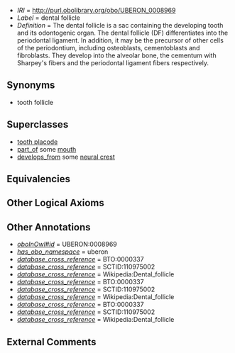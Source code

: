 * *IRI* = http://purl.obolibrary.org/obo/UBERON_0008969
 * *Label* = dental follicle
 * *Definition* = The dental follicle is a sac containing the developing tooth and its odontogenic organ. The dental follicle (DF) differentiates into the periodontal ligament. In addition, it may be the precursor of other cells of the periodontium, including osteoblasts, cementoblasts and fibroblasts. They develop into the alveolar bone, the cementum with Sharpey's fibers and the periodontal ligament fibers respectively.

## Synonyms

 * tooth follicle

## Superclasses

 * [tooth placode](../../UBERON/87/UBERON_0005087.md)
 * [part_of](../../BFO/50/BFO_0000050.md) some [mouth](../../UBERON/65/UBERON_0000165.md)
 * [develops_from](../../RO/02/RO_0002202.md) some [neural crest](../../UBERON/42/UBERON_0002342.md)

## Equivalencies


## Other Logical Axioms


## Other Annotations

 * *[oboInOwl#id](../../id/oboInOwl#id.md)* = UBERON:0008969
 * *[has_obo_namespace](../../ce/oboInOwl#hasOBONamespace.md)* = uberon
 * *[database_cross_reference](../../ef/oboInOwl#hasDbXref.md)* = BTO:0000337
 * *[database_cross_reference](../../ef/oboInOwl#hasDbXref.md)* = SCTID:110975002
 * *[database_cross_reference](../../ef/oboInOwl#hasDbXref.md)* = Wikipedia:Dental_follicle
 * *[database_cross_reference](../../ef/oboInOwl#hasDbXref.md)* = BTO:0000337
 * *[database_cross_reference](../../ef/oboInOwl#hasDbXref.md)* = SCTID:110975002
 * *[database_cross_reference](../../ef/oboInOwl#hasDbXref.md)* = Wikipedia:Dental_follicle
 * *[database_cross_reference](../../ef/oboInOwl#hasDbXref.md)* = BTO:0000337
 * *[database_cross_reference](../../ef/oboInOwl#hasDbXref.md)* = SCTID:110975002
 * *[database_cross_reference](../../ef/oboInOwl#hasDbXref.md)* = Wikipedia:Dental_follicle

## External Comments

